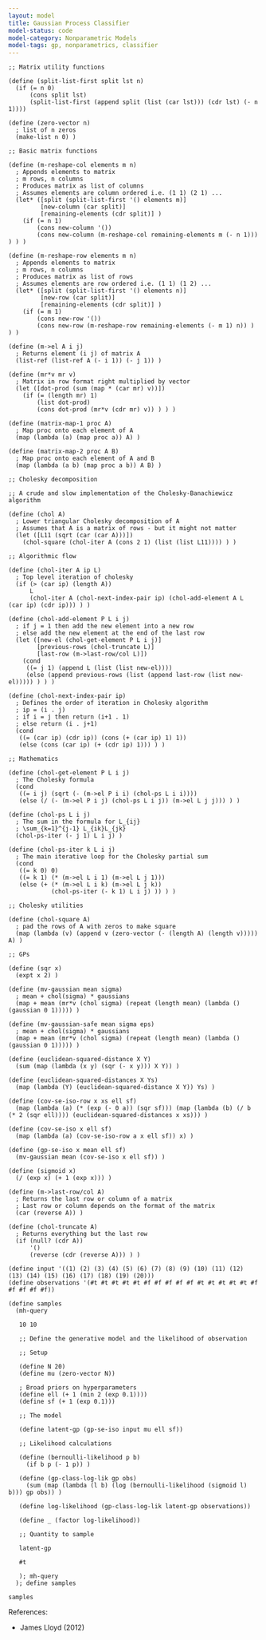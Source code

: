 ```yaml
---
layout: model
title: Gaussian Process Classifier
model-status: code
model-category: Nonparametric Models
model-tags: gp, nonparametrics, classifier
---
```


    ;; Matrix utility functions
    
    (define (split-list-first split lst n)
      (if (= n 0)
          (cons split lst)
          (split-list-first (append split (list (car lst))) (cdr lst) (- n 1))))
    
    (define (zero-vector n)
      ; list of n zeros
      (make-list n 0) )
    
    ;; Basic matrix functions
    
    (define (m-reshape-col elements m n)
      ; Appends elements to matrix
      ; m rows, n columns
      ; Produces matrix as list of columns
      ; Assumes elements are column ordered i.e. (1 1) (2 1) ...
      (let* ([split (split-list-first '() elements m)]
             [new-column (car split)]
             [remaining-elements (cdr split)] )
        (if (= n 1)
            (cons new-column '())
            (cons new-column (m-reshape-col remaining-elements m (- n 1))) ) ) )
    
    (define (m-reshape-row elements m n)
      ; Appends elements to matrix
      ; m rows, n columns
      ; Produces matrix as list of rows
      ; Assumes elements are row ordered i.e. (1 1) (1 2) ...
      (let* ([split (split-list-first '() elements n)]
             [new-row (car split)]
             [remaining-elements (cdr split)] )
        (if (= m 1)
            (cons new-row '())
            (cons new-row (m-reshape-row remaining-elements (- m 1) n)) ) ) )
    
    (define (m->el A i j)
      ; Returns element (i j) of matrix A
      (list-ref (list-ref A (- i 1)) (- j 1)) )
    
    (define (mr*v mr v)
      ; Matrix in row format right multiplied by vector
      (let ([dot-prod (sum (map * (car mr) v))])
        (if (= (length mr) 1)
            (list dot-prod)
            (cons dot-prod (mr*v (cdr mr) v)) ) ) )
    
    (define (matrix-map-1 proc A)
      ; Map proc onto each element of A
      (map (lambda (a) (map proc a)) A) )
    
    (define (matrix-map-2 proc A B)
      ; Map proc onto each element of A and B
      (map (lambda (a b) (map proc a b)) A B) )
    
    ;; Cholesky decomposition
    
    ;; A crude and slow implementation of the Cholesky-Banachiewicz algorithm
    
    (define (chol A)
      ; Lower triangular Cholesky decomposition of A
      ; Assumes that A is a matrix of rows - but it might not matter
      (let ([L11 (sqrt (car (car A)))])
        (chol-square (chol-iter A (cons 2 1) (list (list L11)))) ) )
    
    ;; Algorithmic flow
    
    (define (chol-iter A ip L)
      ; Top level iteration of cholesky
      (if (> (car ip) (length A))
          L
          (chol-iter A (chol-next-index-pair ip) (chol-add-element A L (car ip) (cdr ip))) ) )
    
    (define (chol-add-element P L i j)
      ; if j = 1 then add the new element into a new row
      ; else add the new element at the end of the last row
      (let ([new-el (chol-get-element P L i j)]
            [previous-rows (chol-truncate L)]
            [last-row (m->last-row/col L)])
        (cond
         ((= j 1) (append L (list (list new-el))))
         (else (append previous-rows (list (append last-row (list new-el))))) ) ) )
    
    (define (chol-next-index-pair ip)
      ; Defines the order of iteration in Cholesky algorithm
      ; ip = (i . j)
      ; if i = j then return (i+1 . 1)
      ; else return (i . j+1)
      (cond
       ((= (car ip) (cdr ip)) (cons (+ (car ip) 1) 1))
       (else (cons (car ip) (+ (cdr ip) 1))) ) )
    
    ;; Mathematics
    
    (define (chol-get-element P L i j)
      ; The Cholesky formula
      (cond
       ((= i j) (sqrt (- (m->el P i i) (chol-ps L i i))))
       (else (/ (- (m->el P i j) (chol-ps L i j)) (m->el L j j))) ) )
    
    (define (chol-ps L i j)
      ; The sum in the formula for L_{ij}
      ; \sum_{k=1}^{j-1} L_{ik}L_{jk}
      (chol-ps-iter (- j 1) L i j) )
    
    (define (chol-ps-iter k L i j)
      ; The main iterative loop for the Cholesky partial sum
      (cond
       ((= k 0) 0)
       ((= k 1) (* (m->el L i 1) (m->el L j 1)))
       (else (+ (* (m->el L i k) (m->el L j k))
                (chol-ps-iter (- k 1) L i j) )) ) )
    
    ;; Cholesky utilities
    
    (define (chol-square A)
      ; pad the rows of A with zeros to make square
      (map (lambda (v) (append v (zero-vector (- (length A) (length v))))) A) )
    
    ;; GPs
    
    (define (sqr x)
      (expt x 2) )
    
    (define (mv-gaussian mean sigma)
      ; mean + chol(sigma) * gaussians
      (map + mean (mr*v (chol sigma) (repeat (length mean) (lambda () (gaussian 0 1))))) )
    
    (define (mv-gaussian-safe mean sigma eps)
      ; mean + chol(sigma) * gaussians
      (map + mean (mr*v (chol sigma) (repeat (length mean) (lambda () (gaussian 0 1))))) )
    
    (define (euclidean-squared-distance X Y)
      (sum (map (lambda (x y) (sqr (- x y))) X Y)) )
    
    (define (euclidean-squared-distances X Ys)
      (map (lambda (Y) (euclidean-squared-distance X Y)) Ys) )
    
    (define (cov-se-iso-row x xs ell sf)
      (map (lambda (a) (* (exp (- 0 a)) (sqr sf))) (map (lambda (b) (/ b (* 2 (sqr ell)))) (euclidean-squared-distances x xs))) )
    
    (define (cov-se-iso x ell sf)
      (map (lambda (a) (cov-se-iso-row a x ell sf)) x) )
    
    (define (gp-se-iso x mean ell sf)
      (mv-gaussian mean (cov-se-iso x ell sf)) )
    
    (define (sigmoid x)
      (/ (exp x) (+ 1 (exp x))) )
    
    (define (m->last-row/col A)
      ; Returns the last row or column of a matrix
      ; Last row or column depends on the format of the matrix
      (car (reverse A)) )
    
    (define (chol-truncate A)
      ; Returns everything but the last row
      (if (null? (cdr A)) 
          '()
          (reverse (cdr (reverse A))) ) )
    
    (define input '((1) (2) (3) (4) (5) (6) (7) (8) (9) (10) (11) (12) (13) (14) (15) (16) (17) (18) (19) (20)))
    (define observations '(#t #t #t #t #t #f #f #f #f #f #t #t #t #t #t #f #f #f #f #f))
    
    (define samples
      (mh-query 
       
       10 10
       
       ;; Define the generative model and the likelihood of observation
       
       ;; Setup
       
       (define N 20)
       (define mu (zero-vector N))
       
       ; Broad priors on hyperparameters
       (define ell (+ 1 (min 2 (exp 0.1))))
       (define sf (+ 1 (exp 0.1)))
       
       ;; The model
       
       (define latent-gp (gp-se-iso input mu ell sf))
       
       ;; Likelihood calculations
       
       (define (bernoulli-likelihood p b)
         (if b p (- 1 p)) )
       
       (define (gp-class-log-lik gp obs)
         (sum (map (lambda (l b) (log (bernoulli-likelihood (sigmoid l) b))) gp obs)) )
       
       (define log-likelihood (gp-class-log-lik latent-gp observations))
       
       (define _ (factor log-likelihood))
       
       ;; Quantity to sample
       
       latent-gp
       
       #t
       
       ); mh-query
      ); define samples
    
    samples

References:

- James Lloyd (2012)
